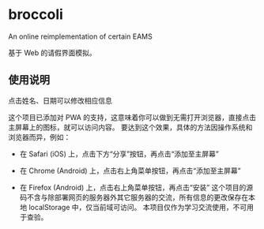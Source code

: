 # broccoli
An online reimplementation of certain EAMS

基于 Web 的请假界面模拟。

## 使用说明

点击姓名、日期可以修改相应信息

这个项目已添加对 PWA 的支持，这意味着你可以做到无需打开浏览器，直接点击主屏幕上的图标，就可以访问内容。
	要达到这个效果，具体的方法因操作系统和浏览器而异，例如：
- 在 Safari (iOS) 上，点击下方“分享”按钮，再点击“添加至主屏幕”

- 在 Chrome (Android) 上，点击右上角菜单按钮，再点击“添加至主屏幕”

- 在 Firefox (Android) 上，点击右上角菜单按钮，再点击“安装”
这个项目的源码不含与除部署网页的服务器外其它服务器的交流，所有信息的更改保存在本地 localStorage 中，仅当前域可访问。
本项目仅作为学习交流使用，不可用于查验。
